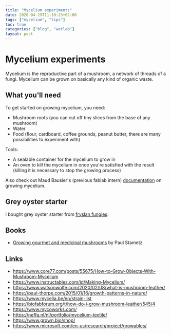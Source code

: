 ```yaml
---
title: "Mycelium experiments"
date: 2020-04-29T11:10:23+02:00
tags: ["mycelium", "tips"]
toc: true
categories: ["blog", "wetlab"]
layout: post
---
```


# Mycelium experiments
Mycelium is the reproductive part of a mushroom, a network of threads of a fungi. Mycelium can be grown on basically any kind of organic waste.

## What you'll need
To get started on growing mycelium, you need:

- Mushroom roots (you can cut off tiny slices from the base of any mushroom) 
- Water
- Food (flour, cardboard, coffee grounds, peanut butter, there are many possibilities to experiment with)

Tools:
- A sealable container for the mycelium to grow in
- An oven to kill the mycelium in once you're satisfied with the result (killing it is necessary to stop the growing process)

Also check out Maud Bausier's (previous fablab intern) [documentation](https://maudb.gitlab.io/dok/projects/grow-mycelium/) on growing mycelium.

## Grey oyster starter
I bought grey oyster starter from [fryslan fungies](https://www.fryslanfungies.nl/winkel/broed-nieuw-opstartmateriaal/?attribute_pa_kleur=grijs).

## Books
- [Growing gourmet and medicinal mushrooms](https://b-ok.cc/book/2090042/16f7df) by Paul Stametz

## Links
- <https://www.core77.com/posts/55675/How-to-Grow-Objects-With-Mushroom-Mycelium>
- <https://www.instructables.com/id/Making-Mycelium/>
- <https://www.watsonwolfe.com/2020/02/08/what-is-mushroom-leather/>
- <https://paul-thorpe.com/2015/01/16/growth-patterns-in-nature/>
- <https://www.mycelia.be/en/strain-list>
- <https://biofabforum.org/t/how-do-i-grow-mushroom-leather/545/4>
- <https://www.mycoworks.com/>
- <https://neffa.nl/nl/portfolio/mycelium-textile/>
- <https://www.grown.bio/shop/>
- <https://www.microsoft.com/en-us/research/project/growables/>